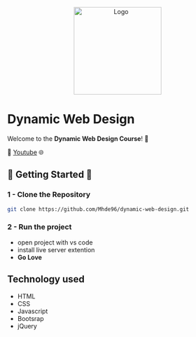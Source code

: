 <p align="center"> 
    <img src="https://github.githubassets.com/images/modules/logos_page/GitHub-Mark.png" alt="Logo" width="200">
    </img>
</p>

# Dynamic Web Design 
Welcome to the **Dynamic Web Design Course**! 🚀

🔗 [Youtube](https://www.youtube.com) 🌐


## 🚀 Getting Started 🚀
### 1 - Clone the Repository 
```bash
git clone https://github.com/Mhde96/dynamic-web-design.git
```

### 2 - Run the project
- open project with vs code
- install live server extention 
- **Go Love** 


## Technology used 
- HTML
- CSS
- Javascript
- Bootsrap 
- jQuery

